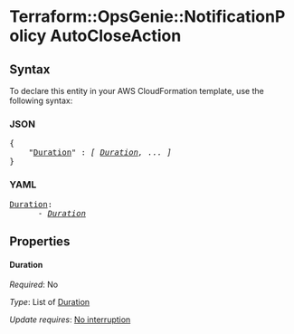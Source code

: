 # Terraform::OpsGenie::NotificationPolicy AutoCloseAction

## Syntax

To declare this entity in your AWS CloudFormation template, use the following syntax:

### JSON

<pre>
{
    "<a href="#duration" title="Duration">Duration</a>" : <i>[ <a href="autocloseaction-duration.md">Duration</a>, ... ]</i>
}
</pre>

### YAML

<pre>
<a href="#duration" title="Duration">Duration</a>: <i>
      - <a href="autocloseaction-duration.md">Duration</a></i>
</pre>

## Properties

#### Duration

_Required_: No

_Type_: List of <a href="autocloseaction-duration.md">Duration</a>

_Update requires_: [No interruption](https://docs.aws.amazon.com/AWSCloudFormation/latest/UserGuide/using-cfn-updating-stacks-update-behaviors.html#update-no-interrupt)

